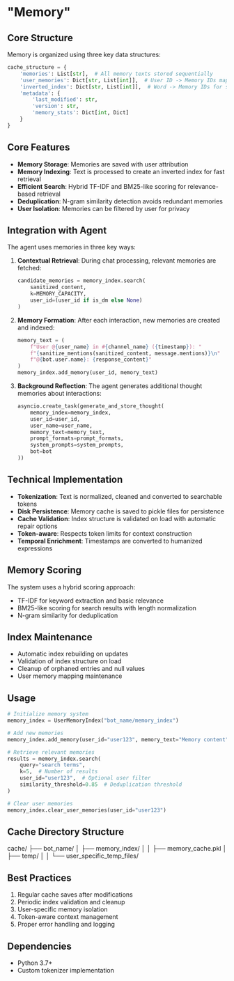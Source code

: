 # "Memory"

## Core Structure

Memory is organized using three key data structures:

```python
cache_structure = {
    'memories': List[str],  # All memory texts stored sequentially
    'user_memories': Dict[str, List[int]],  # User ID -> Memory IDs mapping
    'inverted_index': Dict[str, List[int]],  # Word -> Memory IDs for search
    'metadata': {
        'last_modified': str,
        'version': str,
        'memory_stats': Dict[int, Dict]
    }
}
```

## Core Features

- **Memory Storage**: Memories are saved with user attribution
- **Memory Indexing**: Text is processed to create an inverted index for fast retrieval
- **Efficient Search**: Hybrid TF-IDF and BM25-like scoring for relevance-based retrieval
- **Deduplication**: N-gram similarity detection avoids redundant memories
- **User Isolation**: Memories can be filtered by user for privacy

## Integration with Agent

The agent uses memories in three key ways:

1. **Contextual Retrieval**: During chat processing, relevant memories are fetched:
   ```python
   candidate_memories = memory_index.search(
       sanitized_content, 
       k=MEMORY_CAPACITY,  
       user_id=(user_id if is_dm else None)
   )
   ```

2. **Memory Formation**: After each interaction, new memories are created and indexed:
   ```python
   memory_text = (
       f"User @{user_name} in #{channel_name} ({timestamp}): "
       f"{sanitize_mentions(sanitized_content, message.mentions)}\n"
       f"@{bot.user.name}: {response_content}"
   )
   memory_index.add_memory(user_id, memory_text)
   ```

3. **Background Reflection**: The agent generates additional thought memories about interactions:
   ```python
   asyncio.create_task(generate_and_store_thought(
       memory_index=memory_index,
       user_id=user_id,
       user_name=user_name,
       memory_text=memory_text,
       prompt_formats=prompt_formats,
       system_prompts=system_prompts,
       bot=bot
   ))
   ```

## Technical Implementation

- **Tokenization**: Text is normalized, cleaned and converted to searchable tokens
- **Disk Persistence**: Memory cache is saved to pickle files for persistence
- **Cache Validation**: Index structure is validated on load with automatic repair options
- **Token-aware**: Respects token limits for context construction
- **Temporal Enrichment**: Timestamps are converted to humanized expressions

## Memory Scoring

The system uses a hybrid scoring approach:
- TF-IDF for keyword extraction and basic relevance
- BM25-like scoring for search results with length normalization
- N-gram similarity for deduplication

## Index Maintenance

- Automatic index rebuilding on updates
- Validation of index structure on load
- Cleanup of orphaned entries and null values
- User memory mapping maintenance

## Usage

```python
# Initialize memory system
memory_index = UserMemoryIndex("bot_name/memory_index")

# Add new memories
memory_index.add_memory(user_id="user123", memory_text="Memory content")

# Retrieve relevant memories
results = memory_index.search(
    query="search terms",
    k=5,  # Number of results
    user_id="user123",  # Optional user filter
    similarity_threshold=0.85  # Deduplication threshold
)

# Clear user memories
memory_index.clear_user_memories(user_id="user123")
```

## Cache Directory Structure 

cache/
├── bot_name/
│ ├── memory_index/
│ │ ├── memory_cache.pkl
│ ├── temp/
│ │ └── user_specific_temp_files/

## Best Practices

1. Regular cache saves after modifications
2. Periodic index validation and cleanup
3. User-specific memory isolation 
4. Token-aware context management
5. Proper error handling and logging

## Dependencies

- Python 3.7+
- Custom tokenizer implementation